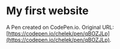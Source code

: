 # My first website

A Pen created on CodePen.io. Original URL: [https://codepen.io/chelek/pen/qBOZJLp](https://codepen.io/chelek/pen/qBOZJLp).


